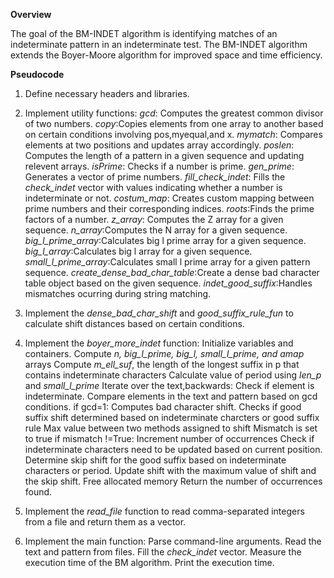 **Overview**
 
The goal of the BM-INDET algorithm is identifying matches of an indeterminate pattern in an indeterminate test. The BM-INDET algorithm extends the Boyer-Moore algorithm for improved space and time efficiency.

**Pseudocode**

1. Define necessary headers and libraries.
2. Implement utility functions:
    *gcd*: Computes the greatest common divisor of two numbers.
    *copy*:Copies elements from one array to another based on certain conditions involving pos,myequal,and x.
    *mymatch*: Compares elements at two positions and updates array accordingly.
    *poslen*: Computes the length of a pattern in a given sequence and updating relevent arrays.
    *isPrime*: Checks if a number is prime.
    *gen_prime*: Generates a vector of prime numbers.
    *fill_check_indet*: Fills the *check_indet* vector with values indicating whether a number is indeterminate or not.
    *costum_map*: Creates custom mapping between prime numbers and their corresponding indices.
    *roots*:Finds the prime factors of a number.
    *z_array*: Computes the Z array for a given sequence.
    *n_array*:Computes the N array for a given sequence.
    *big_l_prime_array*:Calculates big l prime array for a given sequence.
    *big_l_array*:Calculates big l array for a given sequence.
    *small_l_prime_array*:Calculates small l prime array for a given pattern sequence.
    *create_dense_bad_char_table*:Create a dense bad character table object based on the given sequence.
    *indet_good_suffix*:Handles mismatches ocurring during string matching. 
3. Implement the *dense_bad_char_shift* and *good_suffix_rule_fun* to calculate shift distances based on certain conditions. 
4. Implement the *boyer_more_indet* function:
    Initialize variables and containers.
    Compute *n, big_l_prime, big_l, small_l_prime, and amap* arrays
    Compute *m_ell_suf*, the length of the longest suffix in p that contains indeterminate characters
    Calculate value of period using *len_p* and *small_l_prime*
    Iterate over the text,backwards:
        Check if element is indeterminate. 
        Compare elements in the text and pattern based on gcd conditions.
            if gcd=1:
                Computes bad character shift.
                Checks if good suffix shift determined based on indeterminate charcters or good suffix rule
                Max value between two methods assigned to shift
                Mismatch is set to true
        if mismatch !=True:
            Increment number of occurrences 
            Check if  indeterminate characters need to be updated based on  current position.
            Determine skip shift for the good suffix based on indeterminate characters or period.
            Update shift with the maximum value of shift and the skip shift.
    Free allocated memory
    Return the number of occurrences found.

5. Implement the *read_file* function to read comma-separated integers from a file and return them as a vector.
6. Implement the main function:
    Parse command-line arguments.
    Read the text and pattern from files.
    Fill the *check_indet* vector.
    Measure the execution time of the BM algorithm.
    Print the execution time.